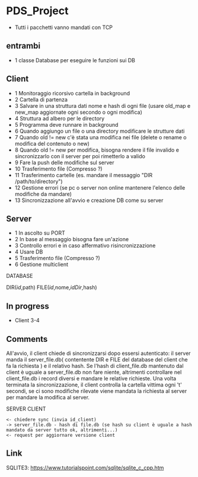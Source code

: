 # PDS_Project
- Tutti i pacchetti vanno mandati con TCP

## entrambi
- 1 classe Database per eseguire le funzioni sui DB

## Client
- 1 Monitoraggio ricorsivo cartella in background
- 2 Cartella di partenza
- 3 Salvare in una struttura dati nome e hash di ogni file (usare old_map e new_map aggiornate ogni secondo o ogni modifica)
- 4 Struttura ad albero per le directory
- 5 Programma deve runnare in background
- 6 Quando aggiungo un file o una directory modificare le strutture dati
- 7 Quando old != new c'è stata una modifica nei file (delete o rename o modifica del contenuto o new)
- 8 Quando old != new per modifica, bisogna rendere il file invalido e sincronizzarlo con il server per poi rimetterlo a valido
- 9 Fare la push delle modifiche sul server
- 10 Trasferimento file (Compresso ?)
- 11 Trasferimento cartelle (es. mandare il messaggio "DIR /path/to/directory")
- 12 Gestione errori (se pc o server non online mantenere l'elenco delle modifiche da mandare)
- 13 Sincronizzazione all'avvio e creazione DB come su server

## Server
- 1 In ascolto su PORT
- 2 In base al messaggio bisogna fare un'azione
- 3 Controllo errori e in caso affermativo risincronizzazione
- 4 Usare DB
- 5 Trasferimento file (Compresso ?)
- 6 Gestione multiclient

DATABASE

DIR(_id_,path)
FILE(_id_,nome,_idDir_,hash)

## In progress
- Client 3-4

## Comments
All'avvio, il client chiede di sincronizzarsi dopo essersi autenticato: il server manda il server_file.db( contentente DIR e FILE del database del client che fa la richiesta ) e il relativo hash. Se l'hash di client_file.db mantenuto dal client è uguale a server_file.db non fare niente, altrimenti controllare nel client_file.db i record diversi e mandare le relative richieste.
Una volta terminata la sincronizzazione, il client controlla la cartella vittima ogni 't' secondi, se ci sono modifiche rilevate viene mandata la richiesta al server per mandare la modifica al server. 

SERVER                     CLIENT

    
    <- chiedere sync (invia id_client)
    -> server_file.db - hash di file.db (se hash su client è uguale a hash mandato da server tutto ok, altrimenti...)
    <- request per aggiornare versione client

## Link
SQLITE3: https://www.tutorialspoint.com/sqlite/sqlite_c_cpp.htm